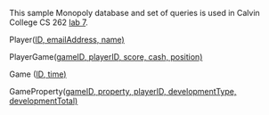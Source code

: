 This sample Monopoly database and set of queries is used in Calvin College
CS 262 [lab 7](https://cs.calvin.edu/courses/cs/262/kvlinden/07is/lab.html).

Player(<ins>ID<ins/>, emailAddress, name)
  
PlayerGame(<ins>gameID<ins/>, <ins>playerID<ins/>, score, cash, position)
  
Game (<ins>ID<ins/>, time)
  
GameProperty(<ins>gameID<ins/>, <ins>property<ins/>, playerID, developmentType, developmentTotal)

